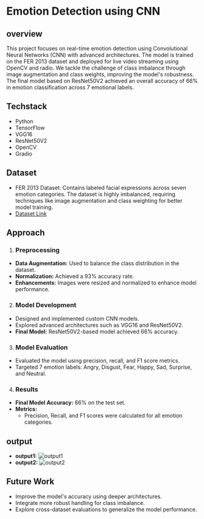 
# Emotion Detection using CNN





## overview
This project focuses on real-time emotion detection using Convolutional Neural Networks (CNN) with advanced architectures. The model is trained on the FER 2013 dataset and deployed for live video streaming using OpenCV and radio. We tackle the challenge of class imbalance through image augmentation and class weights, improving the model's robustness. The final model based on ResNet50V2 achieved an overall accuracy of 66% in emotion classification across 7 emotional labels.


## Techstack
- Python
- TensorFlow
- VGG16
- ResNet50V2
- OpenCV
- Gradio
## Dataset
- FER 2013 Dataset: Contains labeled facial expressions across seven emotion categories. The dataset is highly imbalanced, requiring techniques like image augmentation and class weighting for better model training.
- [Dataset Link](https://www.kaggle.com/datasets/msambare/fer2013)
## Approach
1. ###  Preprocessing

- **Data Augmentation:** Used to balance the class distribution in the dataset.
- **Normalization:** Achieved a 93% accuracy rate.
- **Enhancements:** Images were resized and normalized to enhance model performance.
2. ### Model Development
- Designed and implemented custom CNN models.
- Explored advanced architectures such as VGG16 and ResNet50V2.
- **Final Model:** ResNet50V2-based model achieved 66% accuracy.
3. ### Model Evaluation
- Evaluated the model using precision, recall, and F1 score metrics.
- Targeted 7 emotion labels: Angry, Disgust, Fear, Happy, Sad, Surprise, and Neutral.
4. ### Results
- **Final Model Accuracy:** 66% on the test set.
- **Metrics:**
    - Precision, Recall, and F1 scores were calculated for all emotion categories.
## output
- **output1:**
   ![output1](output/output1.png)
- **output2:**
   ![output2](output/output2.png)
## Future Work

- Improve the model's accuracy using deeper architectures.
- Integrate more robust handling for class imbalance.
- Explore cross-dataset evaluations to generalize the model performance.
